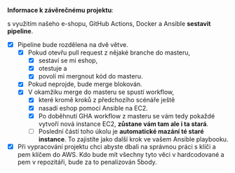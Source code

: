 **Informace k závěrečnému projektu**:

s využitím našeho e-shopu, GitHub Actions, Docker a Ansible **sestavit pipeline**.

- [x] Pipeline bude rozdělena na dvě větve.
    - [x] Pokud otevřu pull request z nějaké branche do masteru,
        - [x] sestaví se mi eshop,
        - [x] otestuje a
        - [x] povolí mi mergnout kód do masteru.
    - [x] Pokud neprojde, bude merge blokován.
    - [x] V okamžiku merge do masteru se spustí workflow,
        - [x] které kromě kroků z předchozího scénáře ještě
        - [x] nasadí eshop pomocí Ansible na EC2.
        - [x] Po doběhnutí GHA workflow z masteru se vám tedy pokaždé vytvoří nová instance EC2, **zůstane vám tam ale i ta stará**.
        - [ ] Poslední částí toho úkolu je **automatické mazání té staré instance**. To zajistíte jako další krok ve vašem Ansible playbooku.
- [x] Při vypracování projektu chci abyste dbali na správnou práci s klíči a pem klíčem do AWS. Kdo bude mít všechny tyto věci v hardcodované a pem v repozitáři, bude za to penalizován 5body.